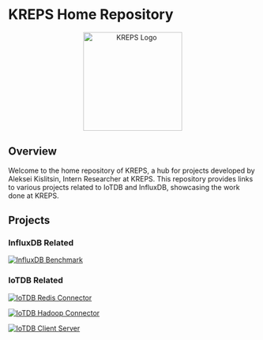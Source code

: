 # KREPS Home Repository

<p align="center">
  <img src="https://path-to-your-logo/logo.png" alt="KREPS Logo" width="200"/>
</p>

## Overview

Welcome to the home repository of KREPS, a hub for projects developed by Aleksei Kislitsin, Intern Researcher at KREPS. This repository provides links to various projects related to IoTDB and InfluxDB, showcasing the work done at KREPS.

## Projects

### InfluxDB Related

[![InfluxDB Benchmark](https://img.shields.io/badge/GitHub-InfluxDB%20Benchmark-blue?style=for-the-badge&logo=github)](https://github.com/NutonFlash/influxdb-benchmark)

### IoTDB Related

[![IoTDB Redis Connector](https://img.shields.io/badge/GitHub-IoTDB%20Redis%20Connector-blue?style=for-the-badge&logo=github)](https://github.com/NutonFlash/iotdb-redis-connector)

[![IoTDB Hadoop Connector](https://img.shields.io/badge/GitHub-IoTDB%20Hadoop%20Connector-blue?style=for-the-badge&logo=github)](https://github.com/NutonFlash/iotdb-hadoop-connector)

[![IoTDB Client Server](https://img.shields.io/badge/GitHub-IoTDB%20Client%20Server-blue?style=for-the-badge&logo=github)](https://github.com/NutonFlash/iotdb-client-server)
